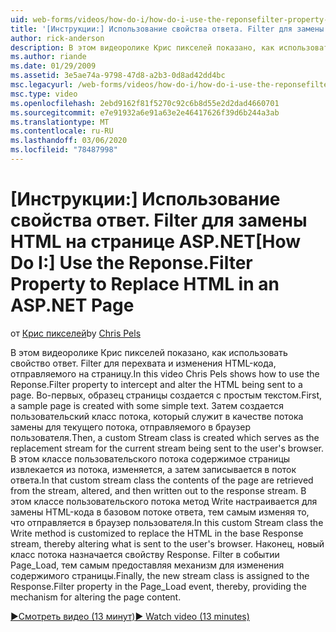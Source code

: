 ```yaml
---
uid: web-forms/videos/how-do-i/how-do-i-use-the-reponsefilter-property-to-replace-html-in-an-aspnet-page
title: '[Инструкции:] Использование свойства ответа. Filter для замены HTML на странице ASP.NET | Документация Майкрософт'
author: rick-anderson
description: В этом видеоролике Крис пикселей показано, как использовать свойство ответ. Filter для перехвата и изменения HTML-кода, отправляемого на страницу. Во-первых, создается образец страницы w...
ms.author: riande
ms.date: 01/29/2009
ms.assetid: 3e5ae74a-9798-47d8-a2b3-0d8ad42dd4bc
msc.legacyurl: /web-forms/videos/how-do-i/how-do-i-use-the-reponsefilter-property-to-replace-html-in-an-aspnet-page
msc.type: video
ms.openlocfilehash: 2ebd9162f81f5270c92c6b8d55e2d2dad4660701
ms.sourcegitcommit: e7e91932a6e91a63e2e46417626f39d6b244a3ab
ms.translationtype: MT
ms.contentlocale: ru-RU
ms.lasthandoff: 03/06/2020
ms.locfileid: "78487998"
---
```

# <a name="how-do-i-use-the-reponsefilter-property-to-replace-html-in-an-aspnet-page"></a><span data-ttu-id="98f4e-104">[Инструкции:] Использование свойства ответ. Filter для замены HTML на странице ASP.NET</span><span class="sxs-lookup"><span data-stu-id="98f4e-104">[How Do I:] Use the Reponse.Filter Property to Replace HTML in an ASP.NET Page</span></span>

<span data-ttu-id="98f4e-105">от [Крис пикселей](https://twitter.com/chrispels)</span><span class="sxs-lookup"><span data-stu-id="98f4e-105">by [Chris Pels](https://twitter.com/chrispels)</span></span>

<span data-ttu-id="98f4e-106">В этом видеоролике Крис пикселей показано, как использовать свойство ответ. Filter для перехвата и изменения HTML-кода, отправляемого на страницу.</span><span class="sxs-lookup"><span data-stu-id="98f4e-106">In this video Chris Pels shows how to use the Reponse.Filter property to intercept and alter the HTML being sent to a page.</span></span> <span data-ttu-id="98f4e-107">Во-первых, образец страницы создается с простым текстом.</span><span class="sxs-lookup"><span data-stu-id="98f4e-107">First, a sample page is created with some simple text.</span></span> <span data-ttu-id="98f4e-108">Затем создается пользовательский класс потока, который служит в качестве потока замены для текущего потока, отправляемого в браузер пользователя.</span><span class="sxs-lookup"><span data-stu-id="98f4e-108">Then, a custom Stream class is created which serves as the replacement stream for the current stream being sent to the user's browser.</span></span> <span data-ttu-id="98f4e-109">В этом классе пользовательского потока содержимое страницы извлекается из потока, изменяется, а затем записывается в поток ответа.</span><span class="sxs-lookup"><span data-stu-id="98f4e-109">In that custom stream class the contents of the page are retrieved from the stream, altered, and then written out to the response stream.</span></span> <span data-ttu-id="98f4e-110">В этом классе пользовательского потока метод Write настраивается для замены HTML-кода в базовом потоке ответа, тем самым изменяя то, что отправляется в браузер пользователя.</span><span class="sxs-lookup"><span data-stu-id="98f4e-110">In this custom Stream class the Write method is customized to replace the HTML in the base Response stream, thereby altering what is sent to the user's browser.</span></span> <span data-ttu-id="98f4e-111">Наконец, новый класс потока назначается свойству Response. Filter в событии Page\_Load, тем самым предоставляя механизм для изменения содержимого страницы.</span><span class="sxs-lookup"><span data-stu-id="98f4e-111">Finally, the new stream class is assigned to the Response.Filter property in the Page\_Load event, thereby, providing the mechanism for altering the page content.</span></span>

[<span data-ttu-id="98f4e-112">&#9654;Смотреть видео (13 минут)</span><span class="sxs-lookup"><span data-stu-id="98f4e-112">&#9654; Watch video (13 minutes)</span></span>](https://channel9.msdn.com/Blogs/ASP-NET-Site-Videos/how-do-i-use-the-reponsefilter-property-to-replace-html-in-an-aspnet-page)

